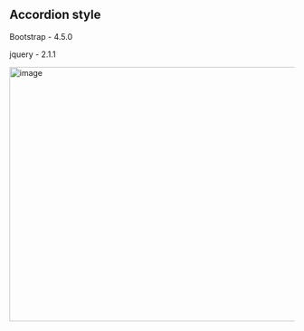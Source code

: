 <!DOCTYPE html>
<html lang="en">
  <body>
    <h2>Accordion style</h2>
    <p>Bootstrap - 4.5.0</p>
    <p>jquery - 2.1.1</p>
    <img width="600" height="450" alt="image" src="https://user-images.githubusercontent.com/24658418/130325447-a6293a60-cea3-44d9-9b4d-1009172a6a5d.png">

  </body>
</html>
